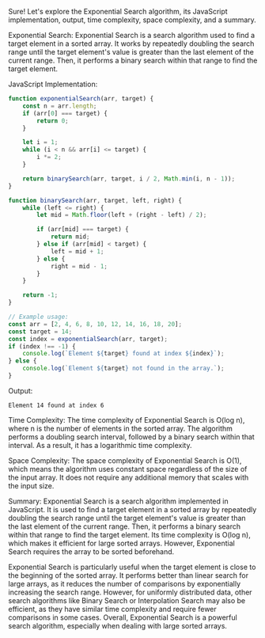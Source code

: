 Sure! Let's explore the Exponential Search algorithm, its JavaScript implementation, output, time complexity, space complexity, and a summary.

Exponential Search:
Exponential Search is a search algorithm used to find a target element in a sorted array. It works by repeatedly doubling the search range until the target element's value is greater than the last element of the current range. Then, it performs a binary search within that range to find the target element.

JavaScript Implementation:

```javascript
function exponentialSearch(arr, target) {
    const n = arr.length;
    if (arr[0] === target) {
        return 0;
    }

    let i = 1;
    while (i < n && arr[i] <= target) {
        i *= 2;
    }

    return binarySearch(arr, target, i / 2, Math.min(i, n - 1));
}

function binarySearch(arr, target, left, right) {
    while (left <= right) {
        let mid = Math.floor(left + (right - left) / 2);

        if (arr[mid] === target) {
            return mid;
        } else if (arr[mid] < target) {
            left = mid + 1;
        } else {
            right = mid - 1;
        }
    }

    return -1;
}

// Example usage:
const arr = [2, 4, 6, 8, 10, 12, 14, 16, 18, 20];
const target = 14;
const index = exponentialSearch(arr, target);
if (index !== -1) {
    console.log(`Element ${target} found at index ${index}`);
} else {
    console.log(`Element ${target} not found in the array.`);
}
```

Output:
```
Element 14 found at index 6
```

Time Complexity:
The time complexity of Exponential Search is O(log n), where n is the number of elements in the sorted array. The algorithm performs a doubling search interval, followed by a binary search within that interval. As a result, it has a logarithmic time complexity.

Space Complexity:
The space complexity of Exponential Search is O(1), which means the algorithm uses constant space regardless of the size of the input array. It does not require any additional memory that scales with the input size.

Summary:
Exponential Search is a search algorithm implemented in JavaScript. It is used to find a target element in a sorted array by repeatedly doubling the search range until the target element's value is greater than the last element of the current range. Then, it performs a binary search within that range to find the target element. Its time complexity is O(log n), which makes it efficient for large sorted arrays. However, Exponential Search requires the array to be sorted beforehand.

Exponential Search is particularly useful when the target element is close to the beginning of the sorted array. It performs better than linear search for large arrays, as it reduces the number of comparisons by exponentially increasing the search range. However, for uniformly distributed data, other search algorithms like Binary Search or Interpolation Search may also be efficient, as they have similar time complexity and require fewer comparisons in some cases. Overall, Exponential Search is a powerful search algorithm, especially when dealing with large sorted arrays.